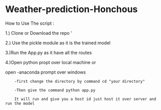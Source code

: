 # Weather-prediction-Honchous
How to Use The script :

1.) Clone or Download the repo '

2.) Use the pickle module as it is the trained model

3.)Run the App.py as it have all the routes

4.)Open python propt over local machine or

   open -anaconda prompt over windows 
   
        -first change the directory by command cd "your directory"
        
        -Then give the command python app.py
        
        It will run and give you a host id just host it over server and run the model
